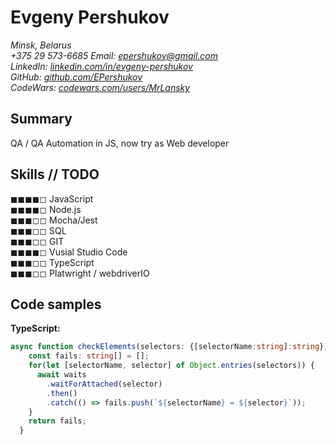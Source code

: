 # Evgeny Pershukov

_Minsk, Belarus  
+375 29 573-6685 
Email: [epershukov@gmail.com](mailto:epershukov@gmail.com)  
LinkedIn: [linkedin.com/in/evgeny-pershukov](https://www.linkedin.com/in/evgeny-pershukov/)  
GitHub: [github.com/EPershukov](https://github.com/EPershukov)  
CodeWars: [codewars.com/users/MrLansky](https://www.codewars.com/users/MrLansky)_

## Summary

QA / QA Automation in JS, now try as Web developer

## Skills // TODO

&#9724;&#9724;&#9724;&#9724;&#9723; JavaScript  
&#9724;&#9724;&#9724;&#9724;&#9723; Node.js  
&#9724;&#9724;&#9724;&#9723;&#9723; Mocha/Jest  
&#9724;&#9724;&#9724;&#9723;&#9723; SQL  
&#9724;&#9724;&#9724;&#9723;&#9723; GIT  
&#9724;&#9724;&#9724;&#9724;&#9723; Vusial Studio Code  
&#9724;&#9724;&#9724;&#9723;&#9723; TypeScript  
&#9724;&#9724;&#9724;&#9723;&#9723; Platwright / webdriverIO

## Code samples

**TypeScript:**

```typescript
async function checkElements(selectors: {[selectorName:string]:string}): Promise<string[]> {
    const fails: string[] = [];
    for(let [selectorName, selector] of Object.entries(selectors)) {
      await waits
        .waitForAttached(selector)
        .then()
        .catch(() => fails.push(`${selectorName} = ${selector}`));
    }
    return fails;
  }
```